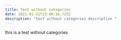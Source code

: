 ```yaml
---
title: Test without categories
date: 2021-01-21T23:48:16.725Z
description: "test without categories description "
---
```

this is a test without categories